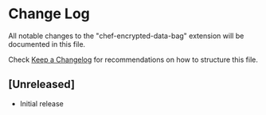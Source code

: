 # Change Log

All notable changes to the "chef-encrypted-data-bag" extension will be documented in this file.

Check [Keep a Changelog](http://keepachangelog.com/) for recommendations on how to structure this file.

## [Unreleased]

- Initial release